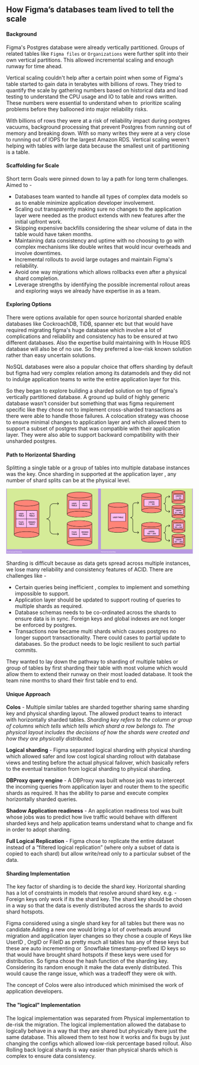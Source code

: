 ## How Figma’s databases team lived to tell the scale

#### Background

Figma's Postgres database were already vertically partitioned. Groups of related tables like `Figma files` or `Organizations` were further split into their own vertical partitions. This allowed incremental scaling and enough runway for time ahead. 

Vertical scaling couldn't help after a certain point when some of Figma's table started to gain data in terabytes with billions of rows. They tried to quantify the scale by gathering numbers based on historical data and load testing to understand the CPU usage and IO to table and rows written. These numbers were essential to understand when to  prioritize scaling problems before they ballooned into major reliability risks. 

With billions of rows they were at a risk of reliability impact during postgres vacuums, background processing that prevent Postgres from running out of memory and breaking down. With so many writes they were at a very close to running out of IOPS for the largest Amazon RDS. Vertical scaling weren't helping with tables with large data because the smallest unit of partitioning is a table.

#### Scaffolding for Scale

Short term Goals were pinned down to lay a path for long term challenges. Aimed to -
- Databases team wanted to handle all types of complex data models so as to enable minimize application developer involvement.
- Scaling out transparently making sure no changes to the application layer were needed as the product extends with new features after the initial upfront work.
- Skipping expensive backfills considering the shear volume of data in the table would have taken months. 
- Maintaining data consistency and uptime with no choosing to go with complex mechanisms like double writes that would incur overheads and involve downtimes.
- Incremental rollouts to avoid large outages and maintain Figma's reliability.
- Avoid one way migrations which allows rollbacks even after a physical shard completion.
- Leverage strengths by identifying the possible incremental rollout areas and exploring ways we already have expertise in as a team. 

#### Exploring Options

There were options available for open source horizontal sharded enable databases like CockroachDB, TiDB, spanner etc but that would have required migrating figma's huge database which involve a lot of complications and reliability and consistency has to be ensured at two different databases. Also the expertise build maintaining with In House RDS database will also be of no use. So they preferred a low-risk known solution rather than easy uncertain solutions.

NoSQL databases were also a popular choice that offers sharding by default but figma had very complex relation among its datamodels and they did not to indulge application teams to write the entire application layer for this.

So they began to explore building a sharded solution on top of figma's vertically partitioned database. A ground up build of highly generic database wasn't consider but something that was figma requirement specific like they chose not to implement cross-sharded transactions as there were able to handle those failures. A colocation strategy was choose to ensure minimal changes to application layer and which allowed them to support a subset of postgres that was compatible with their application layer. They were also able to support backward compatibility with their unsharded postgres. 

#### Path to Horizontal Sharding 

Splitting a single table or a group of tables into multiple database instances was the key. Once sharding in supported at the application layer , any number of shard splits can be at the physical level. 

![alt text](/resources/Screenshot%202024-03-19%20at%2010.57.44%20PM.png)

Sharding is difficult because as data gets spread across multiple instances, we lose many reliability and consistency features of ACID. There are challenges like - 
- Certain queries being inefficient , complex to implement and something impossible to support.
- Application layer should be updated to support routing of queries to multiple shards as required.
- Database schemas needs to be co-ordinated across the shards to ensure data is in sync. Foreign keys and global indexes are not longer be enforced by postgres. 
- Transactions now became multi shards which causes postgres no longer support transactionality. There could cases to partial update to databases. So the product needs to be logic resilient to such partial commits.

They wanted to lay down the pathway to sharding of multiple tables or group of tables by first sharding their table with most volume which would allow them to extend their runway on their most loaded database. It took the team nine months to shard their first table end to end. 

#### Unique Approach 

**Colos** - Multiple similar tables are sharded together sharing same sharding key and physical sharding layout. The allowed product teams to interact with horizontally sharded tables. 
*Sharding key refers to the column or group of columns which tells which tells which shard a row belongs to. The physical layout includes the decisions of how the shards were created and how they are physically distributed.* 

**Logical sharding** - Figma separated logical sharding with physical sharding which allowed safer and low cost logical sharding rollout with database views and testing before the actual physical failover, which basically refers to the eventual transition from logical sharding to physical sharding.

**DBProxy query engine** -  A DBProxy was built whose job was to intercept the incoming queries from application layer and router them to the specific shards as required. It has the ability to parse and execute complex horizontally sharded queries. 

**Shadow Application readiness** -  An application readiness tool was built whose jobs was to predict how live traffic would behave with different sharded keys and help application teams understand what to change and fix in order to adopt sharding. 

**Full Logical Replication** - Figma chose to replicate the entire dataset instead of a “filtered logical replication” (where only a subset of data is copied to each shard) but allow write/read only to a particular subset of the data.

#### Sharding Implementation

The key factor of sharding is to decide the shard key. Horizontal sharding has a lot of constraints in models that resolve around shard key.  e.g. - Foreign keys only work if its the shard key. The shard key should be chosen in a way so that the data is evenly distributed across the shards to avoid shard hotspots. 

Figma considered using a single shard key for all tables but there was no candidate.Adding a new one would bring a lot of overheads around migration and application layer changes so they chose a couple of Keys like UserID , OrgID or FileID as pretty much all tables has any of these keys but these are auto incrementing or  Snowflake timestamp-prefixed ID keys so that would have brought shard hotspots if these keys were used for distribution. So figma chose the hash function of the sharding key. Considering its random enough it make the data evenly distributed. This would cause the range issue, which was a tradeoff they were ok with.

The concept of Colos were also introduced which minimised the work of application developers.

#### The "logical" Implementation

The logical implementation was separated from Physical implementation to de-risk the migration. The logical implementation allowed the database to logically behave in a way that they are shared but physically there just the same database. This allowed them to test how it works and fix bugs by just changing the configs which allowed low-risk percentage based rollout. Also Rolling back logical shards is way easier than physical shards which is complex to ensure data consistency. 


